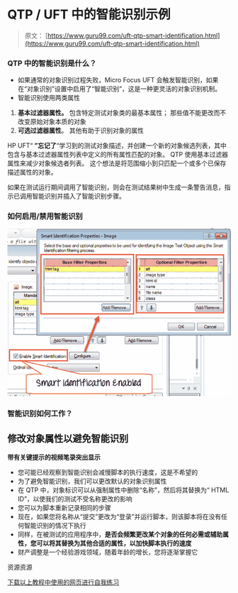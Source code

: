 # QTP / UFT 中的智能识别示例

> 原文： [https://www.guru99.com/uft-qtp-smart-identification.html](https://www.guru99.com/uft-qtp-smart-identification.html)

### QTP 中的智能识别是什么？

*   如果通常的对象识别过程失败，Micro Focus UFT 会触发智能识别，如果在“对象识别”设置中启用了“智能识别”，这是一种更灵活的对象识别机制。
*   智能识别使用两类属性

1.  **基本过滤器属性。** 包含特定测试对象类的最基本属性； 那些值不能更改而不改变原始对象本质的对象
2.  **可选过滤器属性**。 其他有助于识别对象的属性

HP UFT“ **”忘记了**“学习到的测试对象描述，并创建一个新的对象候选列表，其中包含与基本过滤器属性列表中定义的所有属性匹配的对象。 QTP 使用基本过滤器属性来减少对象候选者列表。 这个想法是将范围缩小到只匹配一个或多个已保存描述属性的对象。

如果在测试运行期间调用了智能识别，则会在测试结果树中生成一条警告消息，指示已调用智能识别并插入了智能识别步骤。

### 如何启用/禁用智能识别

![How Smart Identification works in QTP](img/960b408ab6c68a6a8d93899915e8dab7.png "How Smart Identification works in QTP")

### 智能识别如何工作？

## 修改对象属性以避免智能识别

**带有关键提示的视频笔录突出显示**

*   您可能已经观察到智能识别会减慢脚本的执行速度，这是不希望的
*   为了避免智能识别，我们可以更改默认的对象识别属性
*   在 QTP 中，对象标识可以从强制属性中删除“名称”，然后将其替换为“ HTML ID”，以使我们的测试不受名称更改的影响
*   您可以为脚本重新记录相同的步骤
*   现在，如果您将名称从“提交”更改为“登录”并运行脚本，则该脚本将在没有任何智能识别的情况下执行
*   同样，在被测试的应用程序中，**是否会频繁更改某个对象的任何必需或辅助属性，您可以将其替换为其他合适的属性，以加快脚本执行的速度**
*   财产调整是一个经验游戏领域，随着年龄的增长，您将逐渐掌握它

资源资源

[下载以上教程中使用的网页进行自我练习](https://drive.google.com/uc?export=download&id=0B_vqvT0ovzHcbXh0WGpkUlNpM3M)